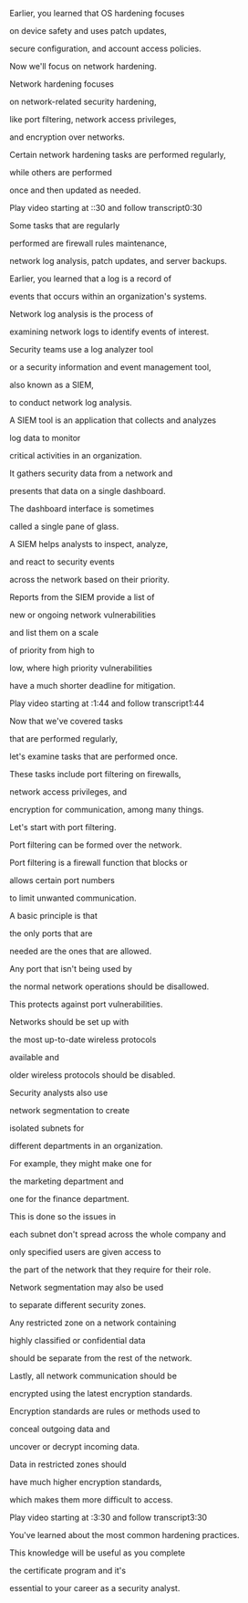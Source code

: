Earlier, you learned that OS hardening focuses 

on device safety and uses patch updates, 

secure configuration, and account access policies. 

Now we'll focus on network hardening. 

Network hardening focuses 

on network-related security hardening, 

like port filtering, network access privileges, 

and encryption over networks. 

Certain network hardening tasks are performed regularly, 

while others are performed 

once and then updated as needed.

Play video starting at ::30 and follow transcript0:30

Some tasks that are regularly 

performed are firewall rules maintenance, 

network log analysis, patch updates, and server backups. 

Earlier, you learned that a log is a record of 

events that occurs within an organization's systems. 

Network log analysis is the process of 

examining network logs to identify events of interest. 

Security teams use a log analyzer tool 

or a security information and event management tool, 

also known as a SIEM, 

to conduct network log analysis. 

A SIEM tool is an application that collects and analyzes 

log data to monitor 

critical activities in an organization. 

It gathers security data from a network and 

presents that data on a single dashboard. 

The dashboard interface is sometimes 

called a single pane of glass. 

A SIEM helps analysts to inspect, analyze, 

and react to security events 

across the network based on their priority. 

Reports from the SIEM provide a list of 

new or ongoing network vulnerabilities 

and list them on a scale 

of priority from high to 

low, where high priority vulnerabilities 

have a much shorter deadline for mitigation.

Play video starting at :1:44 and follow transcript1:44

Now that we've covered tasks 

that are performed regularly, 

let's examine tasks that are performed once. 

These tasks include port filtering on firewalls, 

network access privileges, and 

encryption for communication, among many things. 

Let's start with port filtering. 

Port filtering can be formed over the network. 

Port filtering is a firewall function that blocks or 

allows certain port numbers 

to limit unwanted communication. 

A basic principle is that 

the only ports that are 

needed are the ones that are allowed. 

Any port that isn't being used by 

the normal network operations should be disallowed. 

This protects against port vulnerabilities. 

Networks should be set up with 

the most up-to-date wireless protocols 

available and 

older wireless protocols should be disabled. 

Security analysts also use 

network segmentation to create 

isolated subnets for 

different departments in an organization. 

For example, they might make one for 

the marketing department and 

one for the finance department. 

This is done so the issues in 

each subnet don't spread across the whole company and 

only specified users are given access to 

the part of the network that they require for their role. 

Network segmentation may also be used 

to separate different security zones. 

Any restricted zone on a network containing 

highly classified or confidential data 

should be separate from the rest of the network. 

Lastly, all network communication should be 

encrypted using the latest encryption standards. 

Encryption standards are rules or methods used to 

conceal outgoing data and 

uncover or decrypt incoming data. 

Data in restricted zones should 

have much higher encryption standards, 

which makes them more difficult to access.

Play video starting at :3:30 and follow transcript3:30

You've learned about the most common hardening practices. 

This knowledge will be useful as you complete 

the certificate program and it's 

essential to your career as a security analyst.